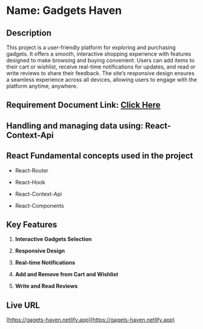# Name: Gadgets Haven

## Description

This project is a user-friendly platform for exploring and purchasing gadgets. It offers a smooth, interactive shopping experience with features designed to make browsing and buying convenient. Users can add items to their cart or wishlist, receive real-time notifications for updates, and read or write reviews to share their feedback. The site’s responsive design ensures a seamless experience across all devices, allowing users to engage with the platform anytime, anywhere.

## Requirement Document Link: [Click Here](https://github.com/ProgrammingHero1/B10-A8-gadget-heaven/blob/main/Batch-10_Assignment-08.pdf)

## Handling and managing data using: React-Context-Api

## React Fundamental concepts used in the project

- React-Router

- React-Hook

- React-Context-Api

- React-Components

## Key Features

1. **Interactive Gadgets Selection**

2. **Responsive Design**

3. **Real-time Notifications**

4. **Add and Remove from Cart and Wishlist**

5. **Write and Read Reviews**

## Live URL
[https://gagets-haven.netlify.app](https://gagets-haven.netlify.app)

